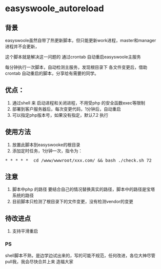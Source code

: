 # easyswoole_autoreload
## 背景
easyswoole虽然自带了热更新脚本，但只能更新work进程，master和manager进程并不会更新，

这个脚本就是解决这一问题的
通过crontab 自动重启easyswoole主服务

每分钟执行一次脚本，自动检测主服务，发现根目录下 各文件变更后，借助crontab 自动重启的脚本，分享给有需要的同学。


## 优点：
1. 通过shell 来 启动进程和关闭进程，不用受php 的安全函数exec等限制
2. 部署到客户服务器后，每次变更代码，1分钟后，自动重启
3. 可以指定php版本号，如果没有指定，默认7.2 执行

## 使用方法
1. 放置此脚本到easyswooke的根目录
2. 添加定时任务，1分钟一次，指令为： 
<pre>
* * * * *  cd /www/wwwroot/xxx.com/ && bash ./check.sh 72
</pre>

## 注意
1. 脚本中php 的路径 要结合自己的情况替换真实的路径，脚本中的路径是宝塔系统的路径
2. 目前脚本只检测了根目录下的文件变更，没有检测vendor的变更 

## 待改进点
1. 支持平滑重启


### PS
shell脚本不熟，是边学边试出来的，写的可能不规范，任何改进，各位大神尽管 pull我，我会尽快合并上来 造福大家
